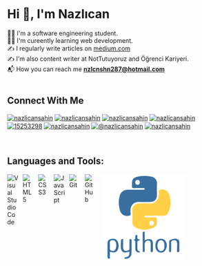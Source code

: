 # Hi 👋, I'm Nazlıcan

👩‍🎓 I'm a software engineering student. <br>
👩‍💻 I'm cureently learning web development. <br>
✍ I regularly write articles on [medium.com](nazlicansahin.medium.com/) <br>
✍ I'm also content writer at NotTutuyoruz and Öğrenci Kariyeri. <br>
📬 How you can reach me **nzlcnshn287@hotmail.com** <br>
<br>

## Connect With Me
<p align="left">
<a href="https://codepen.io/nazlicansahin" target="blank"><img align="center" src="https://raw.githubusercontent.com/rahuldkjain/github-profile-readme-generator/master/src/images/icons/Social/codepen.svg" alt="nazlicansahin" height="30" width="40" /></a>
<a href="https://dev.to/nazlicansahin" target="blank"><img align="center" src="https://cdn.jsdelivr.net/npm/simple-icons@3.0.1/icons/dev-dot-to.svg" alt="nazlicansahin" height="30" width="40" /></a>
<a href="https://twitter.com/nzlcnshn287" target="blank"><img align="center" src="https://raw.githubusercontent.com/rahuldkjain/github-profile-readme-generator/master/src/images/icons/Social/twitter.svg" alt="nazlicansahin" height="30" width="40" /></a>
<a href="https://www.linkedin.com/in/nazlican-sahin-/" target="blank"><img align="center" src="https://raw.githubusercontent.com/rahuldkjain/github-profile-readme-generator/master/src/images/icons/Social/linked-in-alt.svg" alt="nazlicansahin" height="30" width="40" /></a>
<a href="https://stackoverflow.com/users/19198876/nazlicansahin" target="blank"><img align="center" src="https://raw.githubusercontent.com/rahuldkjain/github-profile-readme-generator/master/src/images/icons/Social/stack-overflow.svg" alt="15253298" height="30" width="40" /></a>
<a href="https://www.instagram.com/nazlican_sahin__/" target="blank"><img align="center" src="https://raw.githubusercontent.com/rahuldkjain/github-profile-readme-generator/master/src/images/icons/Social/instagram.svg" alt="nazlicansahin" height="30" width="40" /></a>
<a href="https://medium.com/@nazlicansahin" target="blank"><img align="center" src="https://raw.githubusercontent.com/rahuldkjain/github-profile-readme-generator/master/src/images/icons/Social/medium.svg" alt="@nazlicansahin" height="30" width="40" /></a>
<a href="https://www.hackerrank.com/kokahmet" target="blank"><img align="center" src="https://raw.githubusercontent.com/rahuldkjain/github-profile-readme-generator/master/src/images/icons/Social/hackerrank.svg" alt="nazlicansahin" height="30" width="40" /></a>
</p>
<br>

## Languages and Tools:

<img align="left" alt="Visual Studio Code" width="26px" src="https://cdn.jsdelivr.net/gh/devicons/devicon/icons/vscode/vscode-original.svg" style="padding-right:10px;" />
<img align="left" alt="HTML5" width="26px" src="https://cdn.jsdelivr.net/gh/devicons/devicon/icons/html5/html5-original.svg" style="padding-right:10px;" />
<img align="left" alt="CSS3" width="26px" src="https://cdn.jsdelivr.net/gh/devicons/devicon/icons/css3/css3-original.svg" style="padding-right:10px;" />
<img align="left" alt="JavaScript" width="26px" src="https://cdn.jsdelivr.net/gh/devicons/devicon/icons/javascript/javascript-original.svg" style="padding-right:10px;" />
<img align="left" alt="Git" width="26px" src="https://cdn.jsdelivr.net/gh/devicons/devicon/icons/git/git-original.svg" style="padding-right:10px;" />
<img align="left" alt="GitHub" width="26px" src="https://user-images.githubusercontent.com/3369400/139447912-e0f43f33-6d9f-45f8-be46-2df5bbc91289.png" style="padding-right:10px;" />
<img align="left" alt="Visual Studio Code" width="35px" src="https://raw.githubusercontent.com/devicons/devicon/master/icons/python/python-original-wordmark.svg" alt="Python logo" style="max-height:200px;max-width:200px;height:auto;width:auto;" style="padding-right:20px;" />

